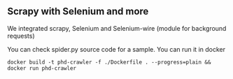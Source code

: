 ## Scrapy with Selenium and more

We integrated scrapy, Selenium and Selenium-wire (module for background requests)

You can check spider.py source code for a sample. You can run it in docker 

```docker build -t phd-crawler -f ./Dockerfile . --progress=plain && docker run phd-crawler```

